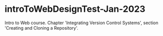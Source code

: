 # introToWebDesignTest-Jan-2023
Intro to Web course. Chapter 'Integrating Version Control Systems', section 'Creating and Cloning a Repository'. 
